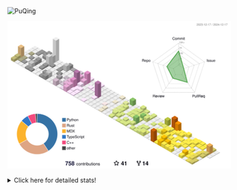 ![PuQing](https://user-images.githubusercontent.com/27223114/171565019-9a56fae6-b08b-421f-99db-7e830da42371.png)

![](./profile-3d-contrib/profile-season-animate.svg)

<details>
<summary>Click here for detailed stats!</summary>

<!--START_SECTION:waka-->
![Lines of code](https://img.shields.io/badge/From%20Hello%20World%20I%27ve%20Written-1.6%20million%20lines%20of%20code-blue)

**🐱 My GitHub Data** 

> 📦 414.3 kB Used in GitHub's Storage 
 > 
> 🏆 740 Contributions in the Year 2024
 > 
> 🚫 Not Opted to Hire
 > 
> 📜 38 Public Repositories 
 > 
> 🔑 32 Private Repositories 
 > 
**I'm an Early 🐤** 

```text
🌞 Morning                634 commits         ██░░░░░░░░░░░░░░░░░░░░░░░   07.50 % 
🌆 Daytime                3693 commits        ███████████░░░░░░░░░░░░░░   43.69 % 
🌃 Evening                1954 commits        ██████░░░░░░░░░░░░░░░░░░░   23.12 % 
🌙 Night                  2171 commits        ██████░░░░░░░░░░░░░░░░░░░   25.69 % 
```


📊 **This Week I Spent My Time On** 

```text
💬 Programming Languages: 
Communicating            5 hrs 28 mins       ████░░░░░░░░░░░░░░░░░░░░░   17.05 % 
Other                    5 hrs 15 mins       ████░░░░░░░░░░░░░░░░░░░░░   16.38 % 
PPTMan                   5 hrs 8 mins        ████░░░░░░░░░░░░░░░░░░░░░   16.03 % 
Rust                     3 hrs 38 mins       ███░░░░░░░░░░░░░░░░░░░░░░   11.35 % 
CLI                      3 hrs 16 mins       ███░░░░░░░░░░░░░░░░░░░░░░   10.19 % 

🔥 Editors: 
VS Code                  9 hrs 56 mins       ████████░░░░░░░░░░░░░░░░░   31.00 % 
MicrosoftPowerPoint      5 hrs 8 mins        ████░░░░░░░░░░░░░░░░░░░░░   16.03 % 
Telegram                 3 hrs 26 mins       ███░░░░░░░░░░░░░░░░░░░░░░   10.75 % 
WeChat                   3 hrs 23 mins       ███░░░░░░░░░░░░░░░░░░░░░░   10.56 % 
Terminal                 3 hrs 16 mins       ███░░░░░░░░░░░░░░░░░░░░░░   10.19 % 

💻 Operating System: 
Mac                      22 hrs 14 mins      █████████████████░░░░░░░░   69.38 % 
WSL                      6 hrs 46 mins       █████░░░░░░░░░░░░░░░░░░░░   21.15 % 
Linux                    3 hrs 2 mins        ██░░░░░░░░░░░░░░░░░░░░░░░   09.47 % 
```


<!--END_SECTION:waka-->
</details>
